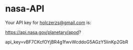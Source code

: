 # nasa-API

Your API key for holczerzs@gmail.com is:

https://api.nasa.gov/planetary/apod?

api_key=vBF7CKcfOYjBR4g1fwvWcddoG5AGzY5linKp2GbR
